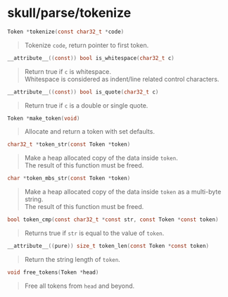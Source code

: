 # skull/parse/tokenize

```c
Token *tokenize(const char32_t *code)
```

> Tokenize `code`, return pointer to first token.

```c
__attribute__((const)) bool is_whitespace(char32_t c)
```

> Return true if `c` is whitespace.
> \
> Whitespace is considered as indent/line related control characters.

```c
__attribute__((const)) bool is_quote(char32_t c)
```

> Return true if `c` is a double or single quote.

```c
Token *make_token(void)
```

> Allocate and return a token with set defaults.

```c
char32_t *token_str(const Token *token)
```

> Make a heap allocated copy of the data inside `token`.
> \
> The result of this function must be freed.

```c
char *token_mbs_str(const Token *token)
```

> Make a heap allocated copy of the data inside `token` as a multi-byte string.
> \
> The result of this function must be freed.

```c
bool token_cmp(const char32_t *const str, const Token *const token)
```

> Returns true if `str` is equal to the value of `token`.

```c
__attribute__((pure)) size_t token_len(const Token *const token)
```

> Return the string length of `token`.

```c
void free_tokens(Token *head)
```

> Free all tokens from `head` and beyond.

